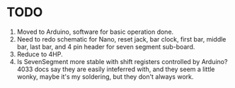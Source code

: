 # TODO
1. Moved to Arduino, software for basic operation done. 
2. Need to redo schematic for Nano, reset jack, bar clock, first bar, middle bar, last bar, and 4 pin header for seven segment sub-board. 
3. Reduce to 4HP.
4. Is SevenSegment more stable with shift registers controlled by Arduino? 4033 docs say they are easily inteferred with, and they seem a little wonky, maybe it's my soldering, but they don't always work. 